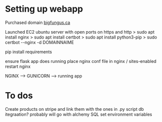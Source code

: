 # Setting up webapp
Purchased domain [bigfungus.ca](https://bigfungus.ca)

Launched EC2 ubuntu server with open ports on https and http
    > sudo apt install nginx
    > sudo apt install certbot
    > sudo apt install python3-pip
    > sudo certbot --nginx -d DOMAINNAIME

pip install requirements

ensure flask app does running
place nginx conf file in nginx / sites-enabled
restart nginx

NGINX --> GUNICORN --> running app

# To dos
Create products on stripe and link them with the ones in .py script
db itegraation? probably will go with alchemy SQL
set environment variables